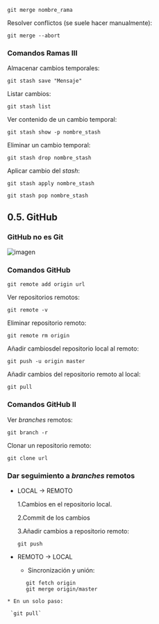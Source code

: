 
`git merge nombre_rama`

Resolver conflictos (se suele hacer manualmente):

`git merge --abort`


### Comandos Ramas III

Almacenar cambios temporales:

`git stash save "Mensaje"`

Listar cambios:

`git stash list`

Ver contenido de un cambio temporal:

`git stash show -p nombre_stash`

Eliminar un cambio temporal:

`git stash drop nombre_stash`

Aplicar cambio del *stash*:

`git stash apply nombre_stash`

`git stash pop nombre_stash`


## 0.5. GitHub

### GitHub no es Git

![imagen](http://1.bp.blogspot.com/-WY2YpNr3W6g/UY6tZAc-H3I/AAAAAAAABLY/xJ9x3wIY8V8/s1600/Github2.png)

### Comandos GitHub

`git remote add origin url`

Ver repositorios remotos:

`git remote -v`

Eliminar repositorio remoto:

`git remote rm origin`

Añadir cambiosdel repositorio local al remoto:

`git push -u origin master`

Añadir cambios del repositorio remoto al local:

`git pull`



### Comandos GitHub II

Ver *branches* remotos:

`git branch -r`

Clonar un repositorio remoto:

`git clone url`


### Dar seguimiento a *branches* remotos

* LOCAL -> REMOTO

	1.Cambios en el repositorio local.
	
	2.Commit de los cambios
	
	3.Añadir cambios a repositorio remoto:
	
	`git push`

* REMOTO -> LOCAL
	
	* Sincronización y unión:
~~~
	  git fetch origin
	  git merge origin/master
~~~
	* En un solo paso:
	
	 `git pull`

